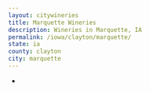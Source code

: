```yaml
---
layout: citywineries
title: Marquette Wineries
description: Wineries in Marquette, IA
permalink: /iowa/clayton/marquette/
state: ia
county: clayton
city: marquette
---
```

-
